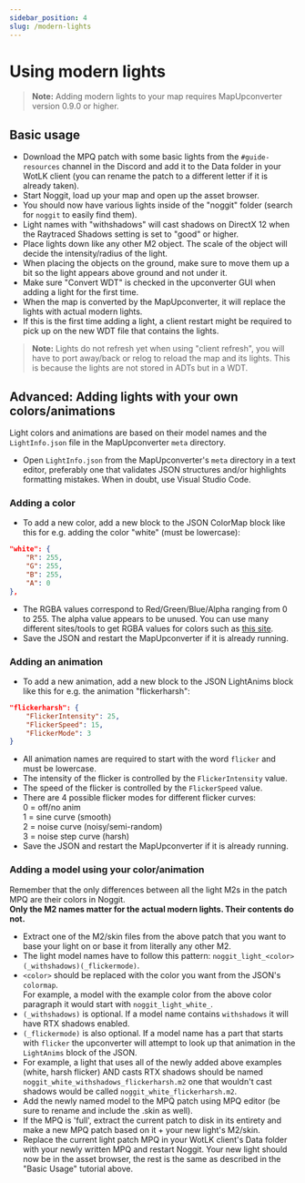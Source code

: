 ```yaml
---
sidebar_position: 4
slug: /modern-lights
---
```


# Using modern lights
> **Note:** Adding modern lights to your map requires MapUpconverter version 0.9.0 or higher.
## Basic usage
- Download the MPQ patch with some basic lights from the `#guide-resources` channel in the Discord and add it to the Data folder in your WotLK client (you can rename the patch to a different letter if it is already taken).
- Start Noggit, load up your map and open up the asset browser.
- You should now have various lights inside of the "noggit" folder (search for `noggit` to easily find them).
- Light names with "withshadows" will cast shadows on DirectX 12 when the Raytraced Shadows setting is set to "good" or higher.
- Place lights down like any other M2 object. The scale of the object will decide the intensity/radius of the light.
- When placing the objects on the ground, make sure to move them up a bit so the light appears above ground and not under it.
- Make sure "Convert WDT" is checked in the upconverter GUI when adding a light for the first time.
- When the map is converted by the MapUpconverter, it will replace the lights with actual modern lights.
- If this is the first time adding a light, a client restart might be required to pick up on the new WDT file that contains the lights.
> **Note:** Lights do not refresh yet when using "client refresh", you will have to port away/back or relog to reload the map and its lights. This is because the lights are not stored in ADTs but in a WDT.

## Advanced: Adding lights with your own colors/animations
Light colors and animations are based on their model names and the `LightInfo.json` file in the MapUpconverter `meta` directory. 
- Open `LightInfo.json` from the MapUpconverter's `meta` directory in a text editor, preferably one that validates JSON structures and/or highlights formatting mistakes. When in doubt, use Visual Studio Code.  

### Adding a color
- To add a new color, add a new block to the JSON ColorMap block like this for e.g. adding the color "white" (must be lowercase):
```JSON
"white": {
    "R": 255,
    "G": 255,
    "B": 255,
    "A": 0
},
```
- The RGBA values correspond to Red/Green/Blue/Alpha ranging from 0 to 255. The alpha value appears to be unused. You can use many different sites/tools to get RGBA values for colors such as [this site](https://www.flatuicolorpicker.com/).
- Save the JSON and restart the MapUpconverter if it is already running.

### Adding an animation
- To add a new animation, add a new block to the JSON LightAnims block like this for e.g. the animation "flickerharsh":
```JSON
"flickerharsh": {
    "FlickerIntensity": 25,
    "FlickerSpeed": 15,
    "FlickerMode": 3
}
```
- All animation names are required to start with the word `flicker` and must be lowercase.
- The intensity of the flicker is controlled by the `FlickerIntensity` value.
- The speed of the flicker is controlled by the `FlickerSpeed` value.
- There are 4 possible flicker modes for different flicker curves:  
0 = off/no anim  
1 = sine curve (smooth)  
2 = noise curve (noisy/semi-random)  
3 = noise step curve (harsh)  
- Save the JSON and restart the MapUpconverter if it is already running.

### Adding a model using your color/animation
Remember that the only differences between all the light M2s in the patch MPQ are their colors in Noggit.  
**Only the M2 names matter for the actual modern lights. Their contents do not.**

- Extract one of the M2/skin files from the above patch that you want to base your light on or base it from literally any other M2.
- The light model names have to follow this pattern: `noggit_light_<color>(_withshadows)(_flickermode)`.
- `<color>` should be replaced with the color you want from the JSON's `colormap`.  
For example, a model with the example color from the above color paragraph it would start with `noggit_light_white_`.
- `(_withshadows)` is optional. If a model name contains `withshadows` it will have RTX shadows enabled.
- `(_flickermode)` is also optional. If a model name has a part that starts with `flicker` the upconverter will attempt to look up that animation in the `LightAnims` block of the JSON.
- For example, a light that uses all of the newly added above examples (white, harsh flicker) AND casts RTX shadows should be named `noggit_white_withshadows_flickerharsh.m2` one that wouldn't cast shadows would be called `noggit_white_flickerharsh.m2`.
- Add the newly named model to the MPQ patch using MPQ editor (be sure to rename and include the .skin as well). 
- If the MPQ is 'full', extract the current patch to disk in its entirety and make a new MPQ patch based on it + your new light's M2/skin.
- Replace the current light patch MPQ in your WotLK client's Data folder with your newly written MPQ and restart Noggit. Your new light should now be in the asset browser, the rest is the same as described in the "Basic Usage" tutorial above.